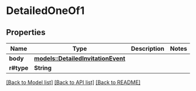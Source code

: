 # DetailedOneOf1

## Properties

Name | Type | Description | Notes
------------ | ------------- | ------------- | -------------
**body** | [**models::DetailedInvitationEvent**](DetailedInvitationEvent.md) |  | 
**r#type** | **String** |  | 

[[Back to Model list]](../README.md#documentation-for-models) [[Back to API list]](../README.md#documentation-for-api-endpoints) [[Back to README]](../README.md)



